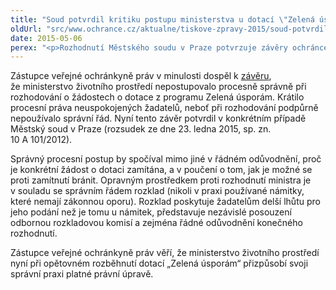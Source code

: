 ```yaml
---
title: "Soud potvrdil kritiku postupu ministerstva u dotací \"Zelená úsporám\""
oldUrl: "src/www.ochrance.cz/aktualne/tiskove-zpravy-2015/soud-potvrdil-kritiku-postupu-ministerstva-u-dotaci-zelena-usporam"
date: 2015-05-06
perex: "<p>Rozhodnutí Městského soudu v Praze potvrzuje závěry ochránce o nesprávném postupu ministerstva životního prostředí při zamítání žádostí o dotace „Zelená úsporám“.</p>"
---
```


<!-- imported from the old website -->

<p>Zástupce veřejné ochránkyně práv v minulosti dospěl k <a href="http://www.ochrance.cz/tiskove-zpravy/tiskove-zpravy-2013/ministerstvo-zivotniho-prostredi-postupovalo-pri-zamitani-dotaci-z-programu-zelena-uspor">závěru</a>, že ministerstvo životního prostředí nepostupovalo procesně správně při rozhodování o žádostech o dotace z programu Zelená úsporám. Krátilo procesní práva neuspokojených žadatelů, neboť při rozhodování podpůrně nepoužívalo správní řád. Nyní tento závěr potvrdil v konkrétním případě Městský soud v Praze (rozsudek ze dne 23. ledna 2015, sp. zn. 10 A 101/2012).</p><p>Správný procesní postup by spočíval mimo jiné v řádném odůvodnění, proč je konkrétní žádost o dotaci zamítána, a v poučení o tom, jak je možné se proti zamítnutí bránit. Opravným prostředkem proti rozhodnutí ministra je v souladu se správním řádem rozklad (nikoli v praxi používané námitky, které nemají zákonnou oporu). Rozklad poskytuje žadatelům delší lhůtu pro jeho podání než je tomu u námitek, představuje nezávislé posouzení odbornou rozkladovou komisí a zejména řádné odůvodnění konečného rozhodnutí.</p><p>Zástupce veřejné ochránkyně práv věří, že ministerstvo životního prostředí nyní při opětovném rozběhnutí dotací „Zelená úsporám“ přizpůsobí svoji správní praxi platné právní úpravě<a name="_GoBack"></a>.</p>
